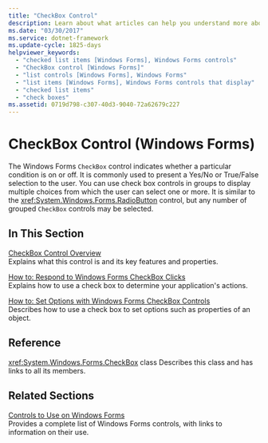 ```yaml
---
title: "CheckBox Control"
description: Learn about what articles can help you understand more about the CheckBox control in Windows Forms.
ms.date: "03/30/2017"
ms.service: dotnet-framework
ms.update-cycle: 1825-days
helpviewer_keywords:
  - "checked list items [Windows Forms], Windows Forms controls"
  - "CheckBox control [Windows Forms]"
  - "list controls [Windows Forms], Windows Forms"
  - "list items [Windows Forms], Windows Forms controls that display"
  - "checked list items"
  - "check boxes"
ms.assetid: 0719d798-c307-40d3-9040-72a62679c227
---
```

# CheckBox Control (Windows Forms)

The Windows Forms `CheckBox` control indicates whether a particular condition is on or off. It is commonly used to present a Yes/No or True/False selection to the user. You can use check box controls in groups to display multiple choices from which the user can select one or more. It is similar to the <xref:System.Windows.Forms.RadioButton> control, but any number of grouped `CheckBox` controls may be selected.

## In This Section

[CheckBox Control Overview](checkbox-control-overview-windows-forms.md)\
Explains what this control is and its key features and properties.

[How to: Respond to Windows Forms CheckBox Clicks](how-to-respond-to-windows-forms-checkbox-clicks.md)\
Explains how to use a check box to determine your application's actions.

[How to: Set Options with Windows Forms CheckBox Controls](how-to-set-options-with-windows-forms-checkbox-controls.md)\
Describes how to use a check box to set options such as properties of an object.

## Reference

<xref:System.Windows.Forms.CheckBox> class
Describes this class and has links to all its members.

## Related Sections

[Controls to Use on Windows Forms](controls-to-use-on-windows-forms.md)\
Provides a complete list of Windows Forms controls, with links to information on their use.
